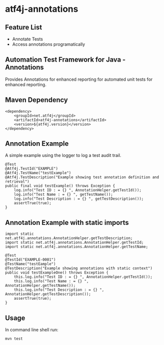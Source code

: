# atf4j-annotations

## Feature List

* Annotate Tests
* Access annotations programatically

## Automation Test Framework for Java - Annotations

Provides Annotations for enhanced reporting for automated unit tests for enhanced reporting.

## Maven Dependency

	<dependency>
		<groupId>net.atf4j</groupId>
		<artifactId>atf4j-annotations</artifactId>
		<version>${atf4j.version}</version>
	</dependency>

## Annotation Example
A simple example using the logger to log a test audit trail.

	@Test
	@Atf4j.TestId("EXAMPLE")
	@Atf4j.TestName("testExample")
	@Atf4j.TestDescription("Example showing test annotation definition and retrieval")
	public final void testExample() throws Exception {
		log.info("Test ID : = {} ", AnnotationHelper.getTestId());
		log.info("Test Name : = {} ", getTestName());
		log.info("Test Description : = {} ", getTestDescription());
		assertTrue(true);
	}

## Annotation Example with static imports

	import static net.atf4j.annotations.AnnotationHelper.getTestDescription;
	import static net.atf4j.annotations.AnnotationHelper.getTestId;
	import static net.atf4j.annotations.AnnotationHelper.getTestName;

    @Test
    @TestId("EXAMPLE-0001")
    @TestName("testEample")
    @TestDescription("Example showing annotations with static context")
    public void testExampleOne() throws Exception {
        this.log.info("Test ID : = {} ", AnnotationHelper.getTestId());
        this.log.info("Test Name : = {} ", AnnotationHelper.getTestName());
        this.log.info("Test Description : = {} ", AnnotationHelper.getTestDescription());
        assertTrue(true);
    }

## Usage

In command line shell run:

    mvn test
